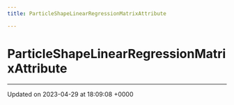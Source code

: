 ```yaml
---
title: ParticleShapeLinearRegressionMatrixAttribute

---
```


# ParticleShapeLinearRegressionMatrixAttribute





-------------------------------

Updated on 2023-04-29 at 18:09:08 +0000